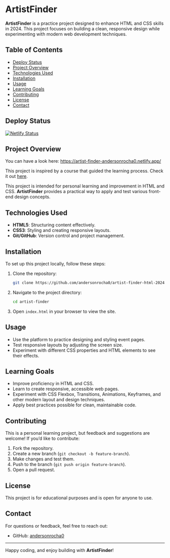 
# ArtistFinder

**ArtistFinder** is a practice project designed to enhance HTML and CSS skills in 2024. This project focuses on building a clean, responsive design while experimenting with modern web development techniques.

## Table of Contents

- [Deploy Status](#deploy-status)
- [Project Overview](#project-overview)
- [Technologies Used](#technologies-used)
- [Installation](#installation)
- [Usage](#usage)
- [Learning Goals](#learning-goals)
- [Contributing](#contributing)
- [License](#license)
- [Contact](#contact)

## Deploy Status

[![Netlify Status](https://api.netlify.com/api/v1/badges/cbad92dd-3344-4d8c-88dc-916de98c4255/deploy-status)](https://app.netlify.com/sites/artist-finder-andersonrocha0/deploys)

## Project Overview

You can have a look here: https://artist-finder-andersonrocha0.netlify.app/

This project is inspired by a course that guided the learning process. Check it out [here](https://youtu.be/uDkjZ-UjgX0?si=wPdri7ZnP89dN5gb).

This project is intended for personal learning and improvement in HTML and CSS. **ArtistFinder** provides a practical way to apply and test various front-end design concepts.

## Technologies Used

- **HTML5**: Structuring content effectively.
- **CSS3**: Styling and creating responsive layouts.
- **Git/GitHub**: Version control and project management.

## Installation

To set up this project locally, follow these steps:

1. Clone the repository:

   ```bash
   git clone https://github.com/andersonrocha0/artist-finder-html-2024.git
   ```

2. Navigate to the project directory:

   ```bash
   cd artist-finder
   ```

3. Open `index.html` in your browser to view the site.

## Usage

- Use the platform to practice designing and styling event pages.
- Test responsive layouts by adjusting the screen size.
- Experiment with different CSS properties and HTML elements to see their effects.

## Learning Goals

- Improve proficiency in HTML and CSS.
- Learn to create responsive, accessible web pages.
- Experiment with CSS Flexbox, Transitions, Animations, Keyframes, and other modern layout and design techniques.
- Apply best practices possible for clean, maintainable code.

## Contributing

This is a personal learning project, but feedback and suggestions are welcome! If you’d like to contribute:

1. Fork the repository.
2. Create a new branch (`git checkout -b feature-branch`).
3. Make changes and test them.
4. Push to the branch (`git push origin feature-branch`).
5. Open a pull request.

## License

This project is for educational purposes and is open for anyone to use.

## Contact

For questions or feedback, feel free to reach out:

- GitHub: [andersonrocha0](https://github.com/andersonrocha0)

---

Happy coding, and enjoy building with **ArtistFinder**!
